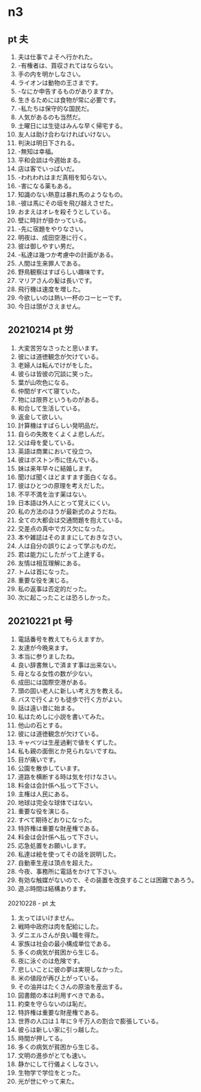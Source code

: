 # n3

## pt 夫

1. 夫は仕事でよそへ行かれた。
2. -有権者は、買収されてはならない。
3. 手の内を明かしなさい。
4. ライオンは動物の王さまです。
5. -なにか申告するものがありますか。
6. 生きるためには食物が常に必要です。
7. -私たちは保守的な国民だ。
8. 人気があるのも当然だ。
9. 土曜日には生徒はみんな早く帰宅する。
10. 友人は助け合わなければいけない。
11. 判決は明日下される。
12. -無知は幸福。
13. 平和会談は今週始まる。
14. 店は客でいっぱいだ。
15. -われわれはまだ真相を知らない。
16. -害になる薬もある。
17. 知識のない熱意は暴れ馬のようなもの。
18. -彼は馬にその垣を飛び越えさせた。
19. おまえはオレを殺そうとしている。
20. 壁に時計が掛かっている。
21. -先に宿題をやりなさい。
22. 明夜は、成田空港に行く。
23. 彼は御しやすい男だ。
24. -私達は幾つか考慮中の計画がある。
25. 人間は生来罪人である。
26. 野鳥観察はすばらしい趣味です。
27. マリアさんの髪は長いです。
28. 飛行機は速度を増した。
29. 今欲しいのは熱い一杯のコーヒーです。
30. 今日は頭がさえません。

## 20210214 pt 労

1. 大変苦労なさったと思います。
2. 彼には道徳観念が欠けている。
3. 老婦人は転んでけがをした。
4. 彼らは皆彼の冗談に笑った。
5. 葉が山吹色になる。
6. 仲間がすべて寝ていた。
7. 物には限界というものがある。
8. 和合して生活している。
9. 返金して欲しい。
10. 計算機はすばらしい発明品だ。
11. 自らの失敗をくよくよ悲しんだ。
12. 父は母を愛している。
13. 英語は商業において役立つ。
14. 彼はボストン市に住んでいる。
15. 妹は来年早々に結婚します。
16. 聞けば聞くほどますます面白くなる。
17. 彼はひとつの原理を考えだした。
18. 不平不満を治す薬はない。
19. 日本語は外人にとって覚えにくい。
20. 私の方法のほうが最新式のようだね。
21. 全ての大都会は交通問題を抱えている。
22. 交差点の真中でガス欠になった。
23. 本や雑誌はそのままにしておきなさい。
24. 人は自分の誤りによって学ぶものだ。
25. 君は能力にしたがって上達する。
26. 友情は相互理解にある。
27. トムは首になった。
28. 重要な役を演じる。
29. 私の返事は否定的だった。
30. 次に起こったことは恐ろしかった。

## 20210221 pt 号

1. 電話番号を教えてもらえますか。
2. 友達が今晩来ます。
3. 本当に参りましたね。
4. 良い辞書無しで済ます事は出来ない。
5. 母となる女性の数が少ない。
6. 成田には国際空港がある。
7. 頭の固い老人に新しい考え方を教える。
8. バスで行くよりも徒歩で行く方がよい。
9. 話は遠い昔に始まる。
10. 私はためしに小説を書いてみた。
11. 他山の石とする。
12. 彼には道徳観念が欠けている。
13. キャベツは生産過剰で値をくずした。
14. 私も親の面倒とか見られないですね。
15. 目が痛いです。
16. 公園を散歩しています。
17. 道路を横断する時は気を付けなさい。
18. 料金は会計係へ払って下さい。
19. 主権は人民にある。
20. 地球は完全な球体ではない。
21. 重要な役を演じる。
22. すべて期待どおりになった。
23. 特許権は重要な財産権である。
24. 料金は会計係へ払って下さい。
25. 応急処置をお願いします。
26. 私達は絵を使ってその話を説明した。
27. 自動車生産は頂点を超えた。
28. 今夜、事務所に電話をかけて下さい。
29. 有効な触媒がないので、その装置を改良することは困難であろう。
30. 遊ぶ時間は結構あります。

20210228 - pt 太

1. 太ってはいけません。
2. 戦時中政府は肉を配給にした。
3. ダニエルさんが良い職を得た。
4. 家族は社会の最小構成単位である。
5. 多くの病気が貧困から生じる。
6. 夜に泳ぐのは危険です。
7. 悲しいことに彼の夢は実現しなかった。
8. 米の値段が再び上がっている。
9. その油井はたくさんの原油を産出する。
10. 図書館の本は利用すべきである。
11. 約束を守らないのは恥だ。
12. 特許権は重要な財産権である。
13. 世界の人口は１年に９千万人の割合で膨張している。
14. 彼らは新しい家に引っ越した。
15. 時間が押してる。
16. 多くの病気が貧困から生じる。
17. 文明の進歩がとても速い。
18. 静かにして行儀よくしなさい。
19. 生物学で学位をとった。
20. 光が世にやって来た。
